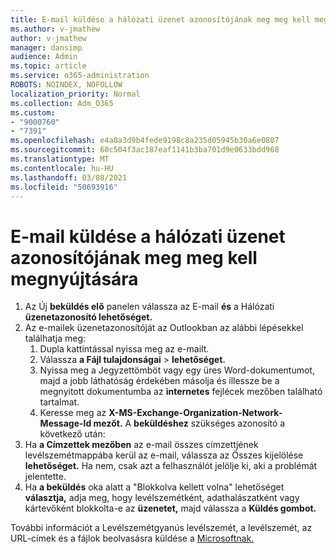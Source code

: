 ```yaml
---
title: E-mail küldése a hálózati üzenet azonosítójának meg meg kell megnyújtására
ms.author: v-jmathew
author: v-jmathew
manager: dansimp
audience: Admin
ms.topic: article
ms.service: o365-administration
ROBOTS: NOINDEX, NOFOLLOW
localization_priority: Normal
ms.collection: Adm_O365
ms.custom:
- "9000760"
- "7391"
ms.openlocfilehash: e4a0a3d9b4fede9198c8a235d05945b30a6e0807
ms.sourcegitcommit: 60c504f3ac187eaf1141b3ba701d9e0633bdd968
ms.translationtype: MT
ms.contentlocale: hu-HU
ms.lasthandoff: 03/08/2021
ms.locfileid: "50693916"
---
```

# <a name="submit-an-email-message-by-providing-the-network-message-id"></a>E-mail küldése a hálózati üzenet azonosítójának meg meg kell megnyújtására

1. Az Új **beküldés elő** panelen válassza az E-mail **és** a Hálózati **üzenetazonosító lehetőséget.**
2. Az e-mailek üzenetazonosítóját az Outlookban az alábbi lépésekkel találhatja meg:
    1. Dupla kattintással nyissa meg az e-mailt.
    1. Válassza **a Fájl tulajdonságai**  >  **lehetőséget.**
    1. Nyissa meg a Jegyzettömböt vagy egy üres Word-dokumentumot, majd a jobb láthatóság érdekében másolja és illessze be a megnyitott dokumentumba az **internetes** fejlécek mezőben található tartalmat.
    1. Keresse meg az **X-MS-Exchange-Organization-Network-Message-Id mezőt.** A **beküldéshez** szükséges azonosító a következő után:
3. Ha **a Címzettek mezőben** az e-mail összes címzettjének levélszemétmappába kerül az e-mail, válassza az Összes kijelölése **lehetőséget.** Ha nem, csak azt a felhasználót jelölje ki, aki a problémát jelentette.
4. Ha **a beküldés** oka alatt a "Blokkolva kellett volna" lehetőséget  **választja,** adja meg, hogy levélszemétként, adathalászatként vagy kártevőként blokkolta-e az **üzenetet,** majd válassza a **Küldés gombot.** 

További információt a Levélszemétgyanús levélszemét, a levélszemét, az URL-címek és a fájlok beolvasásra küldése a [Microsoftnak.](https://go.microsoft.com/fwlink/?linkid=2101479)

